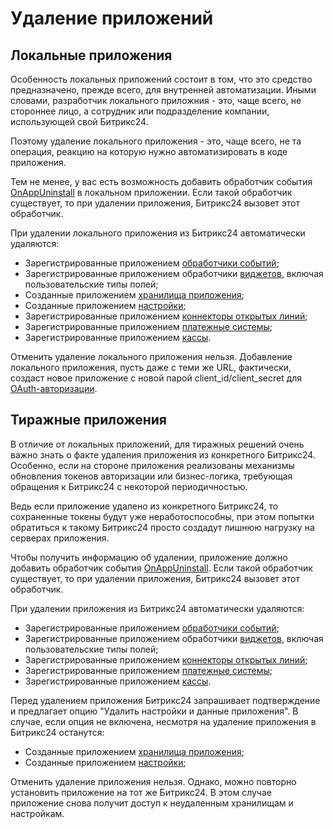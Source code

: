 # Удаление приложений

## Локальные приложения

Особенность локальных приложений состоит в том, что это средство предназначено, прежде всего, для внутренней автоматизации. Иными словами, разработчик локального приложния - это, чаще всего, не стороннее лицо, а сотрудник или подразделение компании, использующей свой Битрикс24.

Поэтому удаление локального приложения - это, чаще всего, не та операция, реакцию на которую нужно автоматизировать в коде приложения.

Тем не менее, у вас есть возможность добавить обработчик события [OnAppUninstall](../api-reference/common/events/on-app-uninstall.md) в локальном приложении. Если такой обработчик существует, то при удалении приложения, Битрикс24 вызовет этот обработчик.

При удалении локального приложения из Битрикс24 автоматически удаляются:

- Зарегистрированные приложением [обработчики событий](../api-reference/events/index.md);
- Зарегистрированные приложением обработчики [виджетов](../api-reference/widgets/index.md), включая пользовательские типы полей;
- Созданные приложением [хранилища приложения](../api-reference/entity/index.md);
- Созданные приложением [настройки](../api-reference/common/settings/index.md);
- Зарегистрированные приложением [коннекторы открытых линий](../api-reference/imopenlines/imconnector/index.md);
- Зарегистрированные приложением [платежные системы](../api-reference/pay-system/index.md);
- Зарегистрированные приложением [кассы](../api-reference/sale/cashbox/index.md).

Отменить удаление локального приложения нельзя. Добавление локального приложения, пусть даже с теми же URL, фактически, создаст новое приложение с новой парой client_id/client_secret для [OAuth-авторизации](./oauth/index.md).

## Тиражные приложения

В отличие от локальных приложений, для тиражных решений очень важно знать о факте удаления приложения из конкретного Битрикс24. Особенно, если на стороне приложения реализованы механизмы обновления токенов авторизации или бизнес-логика, требующая обращения к Битрикс24 с некоторой периодичностью.

Ведь если приложение удалено из конкретного Битрикс24, то сохраненные токены будут уже неработоспособны, при этом попытки обратиться к такому Битрикс24 просто создадут лишнюю нагрузку на серверах приложения.

Чтобы получить информацию об удалении, приложение должно добавить обработчик события [OnAppUninstall](../api-reference/common/events/on-app-uninstall.md). Если такой обработчик существует, то при удалении приложения, Битрикс24 вызовет этот обработчик.

При удалении приложения из Битрикс24 автоматически удаляются:

- Зарегистрированные приложением [обработчики событий](../api-reference/events/index.md);
- Зарегистрированные приложением обработчики [виджетов](../api-reference/widgets/index.md), включая пользовательские типы полей;
- Зарегистрированные приложением [коннекторы открытых линий](../api-reference/imopenlines/imconnector/index.md);
- Зарегистрированные приложением [платежные системы](../api-reference/pay-system/index.md);
- Зарегистрированные приложением [кассы](../api-reference/sale/cashbox/index.md).

Перед удалением приложения Битрикс24 запрашивает подтверждение и предлагает опцию "Удалить настройки и данные приложения". В случае, если опция не включена, несмотря на удаление приложения в Битрикс24 останутся:

- Созданные приложением [хранилища приложения](../api-reference/entity/index.md);
- Созданные приложением [настройки](../api-reference/common/settings/index.md);

Отменить удаление приложения нельзя. Однако, можно повторно установить приложение на тот же Битрикс24. В этом случае приложение снова получит доступ к неудаленным хранилищам и настройкам.
